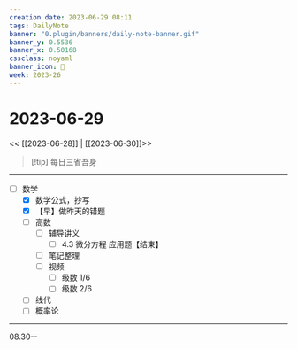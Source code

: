 ```yaml
---
creation date: 2023-06-29 08:11
tags: DailyNote
banner: "0.plugin/banners/daily-note-banner.gif"
banner_y: 0.5536
banner_x: 0.50168
cssclass: noyaml
banner_icon: 💌
week: 2023-26
---
```


# 2023-06-29

<< [[2023-06-28]] | [[2023-06-30]]>>


> [!tip] 每日三省吾身
> 

---

- [ ] 数学
	- [x] 数学公式，抄写
	- [x] 【早】做昨天的错题
	- [ ] 高数
		- [ ] 辅导讲义
			- [ ] 4.3 微分方程 应用题【结束】
		- [ ] 笔记整理
		- [ ] 视频
			- [ ] 级数 1/6
			- [ ] 级数 2/6
	- [ ] 线代
	- [ ] 概率论

---

08.30--
